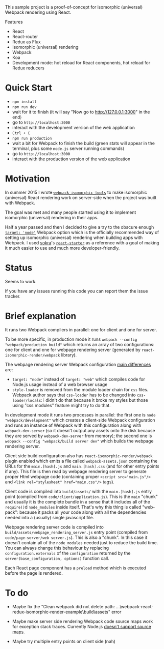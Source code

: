 This sample project is a proof-of-concept for isomorphic (universal) Webpack rendering using React.

Features

* React
* React-router
* Redux as Flux
* Isomorphic (universal) rendering
* Webpack
* Koa
* Development mode: hot reload for React components, hot reload for Redux reducers

Quick Start
===========

* `npm install`
* `npm run dev`
* wait for it to finish (it will say "Now go to http://127.0.0.1:3000" in the end)
* go to `http://localhost:3000`
* interact with the development version of the web application
* `Ctrl + C`
* `npm run production`
* wait a bit for Webpack to finish the build (green stats will appear in the terminal, plus some `node.js` server running commands)
* go to `http://localhost:3000`
* interact with the production version of the web application

Motivation
==========

In summer 2015 I wrote [`webpack-isomorphic-tools`](https://github.com/halt-hammerzeit/webpack-isomorphic-tools) to make isomorphic (universal) React rendering work on server-side when the project was built with Webpack.

The goal was met and many people started using it to implement isomorphic (universal) rendering in their apps.

Half a year passed and then I decided to give a try to the obscure enough [`target: 'node'`](http://stackoverflow.com/questions/26063480/how-to-simultaneously-create-both-web-and-node-versions-of-a-bundle-with-web) Webpack option which is the officially recommended way of setting up isomorphic (universal) rendering when building apps with Webpack. I used [sokra](https://github.com/sokra)'s [`react-starter`](https://github.com/webpack/react-starter) as a reference with a goal of making it much easier to use and much more developer-friendly.

Status
======

Seems to work.

If you have any issues running this code you can report them the issue tracker.

Brief explanation
=================

It runs two Webpack compilers in parallel: one for client and one for server.

To be more specific, in production mode it runs `webpack --config "webpack/production build"` which returns an array of two configurations: one for client and one for webpage rendering server (generated by `react-isomorphic-render/webpack` library).

The webpage rendering server Webpack configuration [main differences](https://github.com/halt-hammerzeit/react-isomorphic-render/blob/master/source/webpack/build%20server.js) are:

 * `target: "node"` instead of `target: "web"` which compiles code for Node.js usage instead of a web browser usage
 * `style-loader` is removed from the module loader chain for `css` files. Webpack author says that `css-loader` has to be changed into `css-loader/locals`: i didn't do that because it broke my styles but those using "css modules" feature might try to do that.

In development mode it runs two processes in parallel: the first one is `node "webpack/development"` which creates a client-side Webpack configuration and runs an instance of Webpack with this configuration along with `webpack-dev-server` (so it doesn't output any assets onto the disk because they are served by `webpack-dev-server` from memory); the second one is `webpack --config "webpack/build server dev"` which builds the webpage rendering server.

Client side build configuration also has `react-isomorphic-render/webpack` plugin enabled which emits a file called `webpack-assets.json` containing the URLs for the `main.[hash].js` and `main.[hash].css` (and for other entry points if any). This file is then read by webpage rendering server to generate proper Html webpage code (containing proper `<script src="main.js"/>` and `<link rel="stylesheet" href="main.css"/>` tags).

Client code is compiled into `build/assets/` with the `main.[hash].js` entry point (compiled from `code/client/application.js`). This is the `main` "chunk" and usually it is the complete bundle in a sense that it includes all of the `require()`d `node_modules` inside itself. That's why this thing is called "web-pack": because it packs all your code along with all the dependencies needed into a (usually) single javascript file.

Webpage rendering server code is compiled into `build/assets/webpage_rendering_server.js` entry point (compiled from `code/page-server/web server.js`). This is also a "chunk". In this case it doesn't contain all of the `node_modules` needed just to reduce the build time. You can always change this behaviour by replacing `configuration.externals` of the `configuration` returned by the `server(base_configuration, options)` function call.

Each React page component has a `preload` method which is executed before the page is rendered.

To do
==========

 * Maybe fix the "Clean webpack did not delete path: ...\webpack-react-redux-isomorphic-render-example\build\assets" error

 * Maybe make server side rendering Webpack code source maps work for exception stack traces. Currently Node.js [doesn't support source maps](https://github.com/nodejs/node-v0.x-archive/issues/3712).

 * Maybe try multiple entry points on client side (nah)